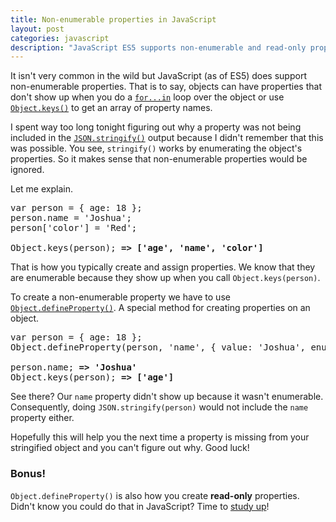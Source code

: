 ```yaml
---
title: Non-enumerable properties in JavaScript
layout: post
categories: javascript
description: "JavaScript ES5 supports non-enumerable and read-only properties. Non-enumerable properties will be ignored by JSON.stringify(). I spent way too long figuring this out tonight."
---
```


It isn't very common in the wild but JavaScript (as of ES5) does support non-enumerable properties.
That is to say, objects can have properties that don't show up when you do a [`for...in`][3] loop over the object or use [`Object.keys()`][2] to get an array of property names.

I spent way too long tonight figuring out why a property was not being
included in the [`JSON.stringify()`][4] output because I didn't remember that this was possible. You see, `stringify()` works by enumerating the object's properties.
So it makes sense that non-enumerable properties would be ignored.

Let me explain.

<pre data-language="javascript">
var person = { age: 18 };
person.name = 'Joshua';
person['color'] = 'Red';

Object.keys(person); <b>=&gt; ['age', 'name', 'color']</b>
</pre>

That is how you typically create and assign properties. We know that they are enumerable because they show up when you call `Object.keys(person)`.

To create a non-enumerable property we have to use [`Object.defineProperty()`][1]. A special method for creating properties on an object.

<pre data-language="javascript">
var person = { age: 18 };
Object.defineProperty(person, 'name', { value: 'Joshua', enumerable: false });

person.name; <b>=&gt; 'Joshua'</b>
Object.keys(person); <b>=&gt; ['age']</b>
</pre>

See there? Our `name` property didn't show up because it wasn't enumerable. Consequently, doing `JSON.stringify(person)` would not include the `name` property either.

Hopefully this will help you the next time a property is missing from your stringified object and you can't figure out why. Good luck!

### Bonus!

`Object.defineProperty()` is also how you create **read-only** properties. Didn't know you could do that in JavaScript? Time to [study up][1]!

[1]: https://developer.mozilla.org/en-US/docs/JavaScript/Reference/Global_Objects/Object/defineProperty
[2]: https://developer.mozilla.org/en-US/docs/JavaScript/Reference/Global_Objects/Object/keys
[3]: https://developer.mozilla.org/en-US/docs/JavaScript/Reference/Statements/for...in
[4]: https://developer.mozilla.org/en-US/docs/JavaScript/Reference/Global_Objects/JSON/stringify